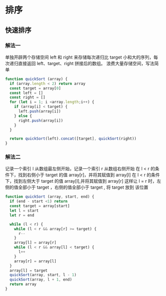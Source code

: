 # 排序

## 快速排序

### 解法一
单独开辟两个存储空间 left 和 right 来存储每次递归比 target 小和大的序列，每次递归直接返回 left、target、right 拼接后的数组。
浪费大量存储空间，写法简单
```js
function quickSort (array) {
  if (array.length < 2) return array
  const target = array[0]
  const left = []
  const right = []
  for (let i = 1; i <array.length;i++) {
    if (array[i] < target) {
      left.push(array[i])
    } else {
      right.push(array[i])
    }
  }

  return quickSort(left).concat([target], quickSort(right))
}
```

### 解法二
记录一个索引 l 从数组最左侧开始，记录一个索引 r 从数组右侧开始
在 l < r 的条件下，找到右侧小于 target 的值 array[r]，并将其赋值到 array[l]
在 l < r 的条件下，找到左侧大于 target 的值 array[l],并将其赋值到 array[r]
这样让 l = r 时，左侧的值全部小于 target ，右侧的值全部小于 target , 将 target 放到 该位置
```js
function quickSort (array, start, end) {
  if (end - start <1) return
  const target = array[start]
  let l = start
  let r = end

  while (l < r) {
    while (l < r && array[r] >= target) {
      r--
    }
    array[l] = array[r]
    while (l < r && array[l] < target) {
      l++
    }
    array[r] = array[l]
  }
  array[l] = target
  quickSort(array, start, l - 1)
  quickSort(array, l + 1, end)
  return array
}
```